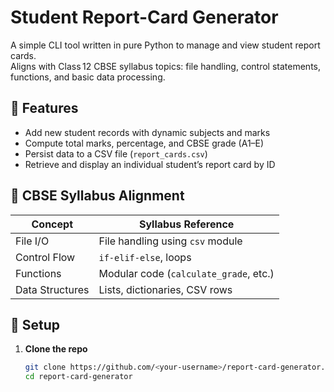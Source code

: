 
# Student Report-Card Generator

A simple CLI tool written in pure Python to manage and view student report cards.  
Aligns with Class 12 CBSE syllabus topics: file handling, control statements, functions, and basic data processing.

## 📝 Features

- Add new student records with dynamic subjects and marks
- Compute total marks, percentage, and CBSE grade (A1–E)
- Persist data to a CSV file (`report_cards.csv`)
- Retrieve and display an individual student’s report card by ID

## 🧠 CBSE Syllabus Alignment

| Concept             | Syllabus Reference                     |
|---------------------|----------------------------------------|
| File I/O            | File handling using `csv` module       |
| Control Flow        | `if-elif-else`, loops                  |
| Functions           | Modular code (`calculate_grade`, etc.) |
| Data Structures     | Lists, dictionaries, CSV rows          |

## 🚀 Setup

1. **Clone the repo**  
   ```bash
   git clone https://github.com/<your-username>/report-card-generator.git
   cd report-card-generator
